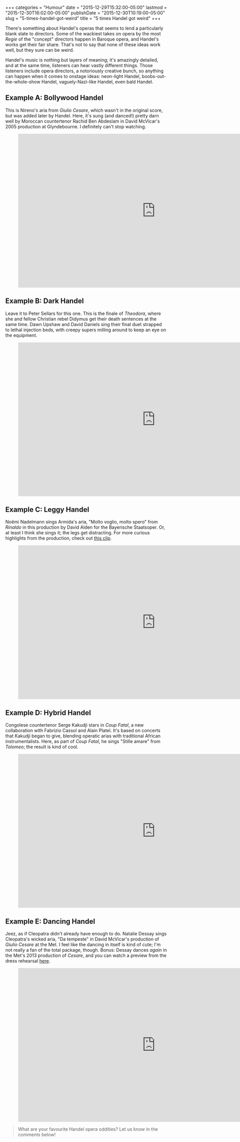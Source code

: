 +++
categories = "Humour"
date = "2015-12-29T15:32:00-05:00"
lastmod = "2015-12-30T16:02:00-05:00"
publishDate = "2015-12-30T10:19:00-05:00"
slug = "5-times-handel-got-weird"
title = "5 times Handel got weird"
+++

There's something about Handel's operas that seems to lend a particularly blank slate to directors. Some of the wackiest takes on opera by the most *Regie* of the "concept" directors happen in Baroque opera, and Handel's works get their fair share. That's not to say that none of these ideas work well, but they sure can be weird.

Handel's music is nothing but layers of meaning; it's amazingly detailed, and at the same time, listeners can hear vastly different things. Those listeners include opera directors, a notoriously creative bunch, so anything can happen when it comes to onstage ideas: neon-light Handel, boobs-out-the-whole-show Handel, vaguely-Nazi-like Handel, even bald Handel. 

## Example A: Bollywood Handel

This is Nireno's aria from *Giulio Cesare*, which wasn't in the original score, but was added later by Handel. Here, it's sung (and danced!) pretty darn well by Moroccan countertenor Rachid Ben Abdeslam in David McVicar's 2005 production at Glyndebourne. I definitely can't stop watching.

<figure data-type="video">
<iframe width="854" height="480" src="https://www.youtube.com/embed/iCzzGWge9kI" frameborder="0" allowfullscreen></iframe>
</figure>

## Example B: Dark Handel

Leave it to Peter Sellars for this one. This is the finale of *Theodora*, where she and fellow Christian rebel Didymus get their death sentences at the same time. Dawn Upshaw and David Daniels sing their final duet strapped to lethal injection beds, with creepy supers milling around to keep an eye on the equipment.

<figure data-type="video">
<iframe width="854" height="480" src="https://www.youtube.com/embed/AAVrDbkmY1A" frameborder="0" allowfullscreen></iframe>
</figure>

## Example C: Leggy Handel

Noëmi Nadelmann sings Armida's aria, "Molto voglio, molto spero" from *Rinaldo* in this production by David Alden for the Bayerische Staatsoper. Or, at least I think she sings it; the legs get distracting. For more curious highlights from the production, check out [this clip](https://www.youtube.com/watch?v=WWkUtiI6dEk).

<figure data-type="video">
<iframe width="854" height="480" src="https://www.youtube.com/embed/ogmEaRHr7t8" frameborder="0" allowfullscreen></iframe>
</figure>

## Example D: Hybrid Handel

Congolese countertenor Serge Kakudji stars in *Coup Fatal*, a new collaboration with Fabrizio Cassol and Alain Platel. It's based on concerts that Kakudji began to give, blending operatic arias with traditional African instrumentalists. Here, as part of *Coup Fatal*, he sings "Stille amare" from *Tolomeo*; the result is kind of cool.

<figure data-type="video">
<iframe width="854" height="480" src="https://www.youtube.com/embed/nJq3BZFqjQs" frameborder="0" allowfullscreen></iframe>
</figure>

## Example E: Dancing Handel

Jeez, as if Cleopatra didn't already have enough to do. Natalie Dessay sings Cleopatra's wicked aria, "Da tempeste" in David McVicar's production of *Giulio Cesare* at the Met. I feel like the dancing in itself is kind of cute; I'm not really a fan of the total package, though. Bonus: Dessay dances *again* in the Met's 2013 production of *Cesare*, and you can watch a preview from the dress rehearsal [here](https://www.youtube.com/watch?v=sAc_PiVujZ0).

<figure data-type="video">
<iframe width="854" height="480" src="https://www.youtube.com/embed/8U46Vc2NRlQ" frameborder="0" allowfullscreen></iframe>
</figure>

>What are your favourite Handel opera oddities? Let us know in the comments below!
